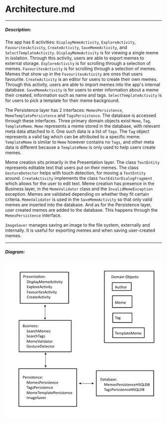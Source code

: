 # Architecture.md

---

##### Description:

The app has 6 activities: `DisplayMemeActivity`, `ExploreActivity`, `FavouritesActivity`, `CreateActivity`, `SaveMemeActivity`, and `SelectTemplateActivity`. `DisplayMemeActivity` is for viewing a single meme in isolation. Through this activity, users are able to export memes to external storage. `ExploreActivity` is for scrolling through a selection of memes.  `FavouritesActivity` is for scrolling through a selection of memes. Memes that show up in the `FavouritesActivity` are ones that users favourite. `CreateActivity` is an editor for users to create their own memes. Through this activity, users are able to import memes into the app's internal database. `SaveMemeActivity` is for users to enter information about a meme their created, information such as name and tags. `SelectTemplateActivity` is for users to pick a template for their meme background.

The Persistence layer has 2 interfaces: `MemesPersistence`, `MemeTemplatePersistence` and `TagsPersistence`. The database is accessed through these interfaces. Three primary domain objects exist `Meme`, `Tag`, `TemplateMeme`. `Meme` represents a meme stored in the database, with relevant meta data attached to it. One such data is a list of `Tags`. The `Tag` object represents a valid tag which can be attributed to a specific meme. `TemplateMeme` is similar to `Meme` however contains no `Tags`, and other meta data is different because a `TemplateMeme` is only used to help users create memes.

Meme creation sits primarily in the Presentation layer. The class `TextEntity` represents editable text that users put on their memes. The class `GestureDetector` helps with touch detection, for moving a `TextEntity` around. `CreateActivity` implements the class `TextEditorDialogFragment` which allows for the user to edit text. Meme creation has presence in the Business layer, in the `MemeValidator` class and the `InvalidMemeException` exception. Memes are validated depending on whether they fit certain criteria. `MemeValidator` is used in the `SaveMemeActivity` so that only valid memes are inserted into the database. And as for the Persistence layer, user created memes are added to the database. This happens through the `MemesPersistence` interface.

`ImageSaver` manages saving an image to the file system, externally and internally. It is useful for exporting memes and when saving user-created memes.


---
##### Diagram:

![ArchitectureDiagram not found](./ArchitectureDiagram.png)

